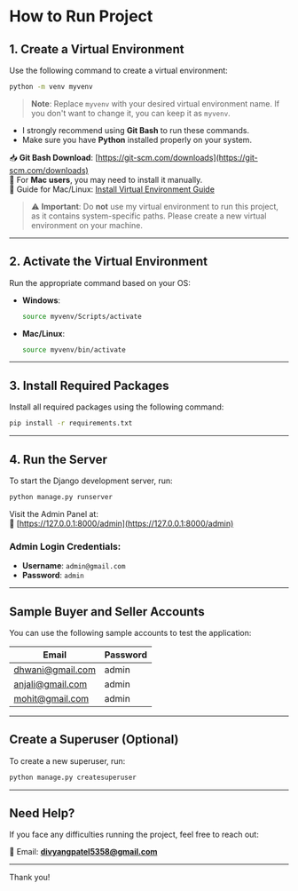 # How to Run Project

## 1. Create a Virtual Environment

Use the following command to create a virtual environment:

```bash
python -m venv myvenv
```

> **Note**: Replace `myvenv` with your desired virtual environment name. If you don't want to change it, you can keep it as `myvenv`.

- I strongly recommend using **Git Bash** to run these commands.
- Make sure you have **Python** installed properly on your system.

📥 **Git Bash Download**: [https://git-scm.com/downloads](https://git-scm.com/downloads)  
🍎 For **Mac users**, you may need to install it manually.  
🔗 Guide for Mac/Linux: [Install Virtual Environment Guide](https://github.com/codingforentrepreneurs/Guides/blob/master/all/install_django_mac_linux.md)

> ⚠️ **Important**: Do **not** use my virtual environment to run this project, as it contains system-specific paths. Please create a new virtual environment on your machine.

---

## 2. Activate the Virtual Environment

Run the appropriate command based on your OS:

- **Windows**:
  ```bash
  source myvenv/Scripts/activate
  ```

- **Mac/Linux**:
  ```bash
  source myvenv/bin/activate
  ```

---

## 3. Install Required Packages

Install all required packages using the following command:

```bash
pip install -r requirements.txt
```

---

## 4. Run the Server

To start the Django development server, run:

```bash
python manage.py runserver
```

Visit the Admin Panel at:  
🔗 [https://127.0.0.1:8000/admin](https://127.0.0.1:8000/admin)

### Admin Login Credentials:
- **Username**: `admin@gmail.com`  
- **Password**: `admin`

---

## Sample Buyer and Seller Accounts

You can use the following sample accounts to test the application:

| Email               | Password |
|---------------------|----------|
| dhwani@gmail.com    | admin    |
| anjali@gmail.com    | admin    |
| mohit@gmail.com     | admin    |

---

## Create a Superuser (Optional)

To create a new superuser, run:

```bash
python manage.py createsuperuser
```

---

## Need Help?

If you face any difficulties running the project, feel free to reach out:

📧 Email: **divyangpatel5358@gmail.com**

---

Thank you!

